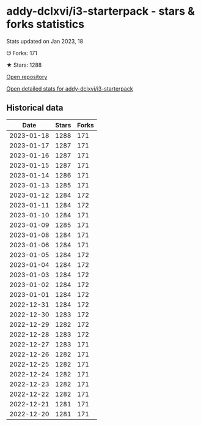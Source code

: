 # addy-dclxvi/i3-starterpack - stars & forks statistics

Stats updated on Jan 2023, 18

☋ Forks: 171

★ Stars: 1288

[Open repository](https://github.com/addy-dclxvi/i3-starterpack)

[Open detailed stats for addy-dclxvi/i3-starterpack](https://reviewgithub.com/rep/addy-dclxvi/i3-starterpack)

## Historical data
| Date | Stars | Forks |
|------|-------|-------|
| 2023-01-18 | 1288 | 171 | 
| 2023-01-17 | 1287 | 171 | 
| 2023-01-16 | 1287 | 171 | 
| 2023-01-15 | 1287 | 171 | 
| 2023-01-14 | 1286 | 171 | 
| 2023-01-13 | 1285 | 171 | 
| 2023-01-12 | 1284 | 172 | 
| 2023-01-11 | 1284 | 172 | 
| 2023-01-10 | 1284 | 171 | 
| 2023-01-09 | 1285 | 171 | 
| 2023-01-08 | 1284 | 171 | 
| 2023-01-06 | 1284 | 171 | 
| 2023-01-05 | 1284 | 172 | 
| 2023-01-04 | 1284 | 172 | 
| 2023-01-03 | 1284 | 172 | 
| 2023-01-02 | 1284 | 172 | 
| 2023-01-01 | 1284 | 172 | 
| 2022-12-31 | 1284 | 172 | 
| 2022-12-30 | 1283 | 172 | 
| 2022-12-29 | 1282 | 172 | 
| 2022-12-28 | 1283 | 172 | 
| 2022-12-27 | 1283 | 171 | 
| 2022-12-26 | 1282 | 171 | 
| 2022-12-25 | 1282 | 171 | 
| 2022-12-24 | 1282 | 171 | 
| 2022-12-23 | 1282 | 171 | 
| 2022-12-22 | 1282 | 171 | 
| 2022-12-21 | 1281 | 171 | 
| 2022-12-20 | 1281 | 171 | 

